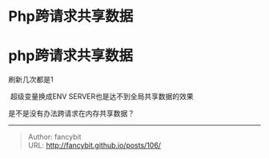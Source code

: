 # Php跨请求共享数据

<div class="header"><h1 class="single-title animate__animated animate__pulse animate__faster">php跨请求共享数据</h1></div>

<div class="content" id="content"><!-- raw HTML omitted --><!-- raw HTML omitted --><p>刷新几次都是1</p><p>&nbsp;超级变量换成ENV SERVER也是达不到全局共享数据的效果</p><p>是不是没有办法跨请求在内存共享数据？</p><!-- raw HTML omitted --></div>



---

> Author: fancybit  
> URL: http://fancybit.github.io/posts/106/  

